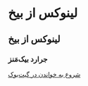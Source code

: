# لینوکس از بیخ

## **لینوکس از بیخ**

### **جرارد بیک‌مَنز**

[شروع به خواندن در گیت‌بوک](https://seedpuller.gitbook.io/plfs)

